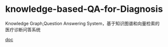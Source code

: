 # knowledge-based-QA-for-Diagnosis
Knowledge Graph,Question Answering System，基于知识图谱和向量检索的医疗诊断问答系统

[doc](https://easydoc.net/doc/84261587/TevBXTHz/gsaJm7M6)
